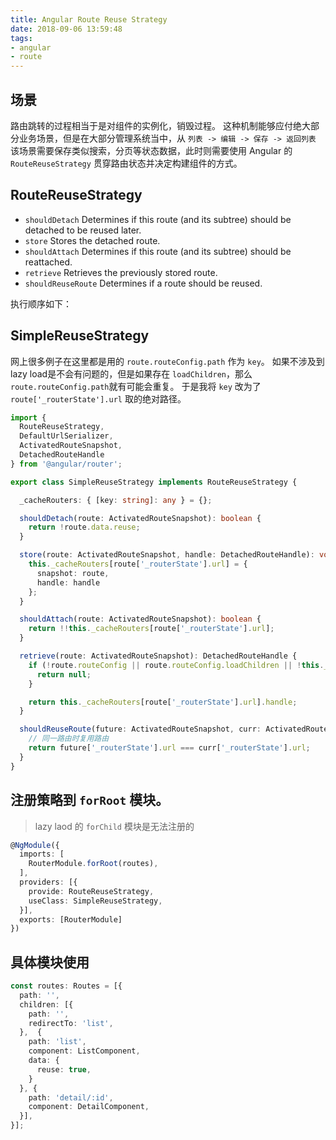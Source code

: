 ```yaml
---
title: Angular Route Reuse Strategy
date: 2018-09-06 13:59:48
tags:
- angular
- route
---
```


## 场景
路由跳转的过程相当于是对组件的实例化，销毁过程。
这种机制能够应付绝大部分业务场景，但是在大部分管理系统当中，从 `列表 -> 编辑 -> 保存 -> 返回列表` 该场景需要保存类似搜索，分页等状态数据，此时则需要使用 Angular 的 `RouteReuseStrategy` 贯穿路由状态并决定构建组件的方式。

## RouteReuseStrategy

- `shouldDetach` Determines if this route (and its subtree) should be detached to be reused later.
- `store` Stores the detached route.
- `shouldAttach` Determines if this route (and its subtree) should be reattached.
- `retrieve` Retrieves the previously stored route.
- `shouldReuseRoute` Determines if a route should be reused.

执行顺序如下：

## SimpleReuseStrategy

网上很多例子在这里都是用的 `route.routeConfig.path` 作为 `key`。
如果不涉及到lazy load是不会有问题的，但是如果存在 `loadChildren`，那么`route.routeConfig.path`就有可能会重复。
于是我将 `key` 改为了 `route['_routerState'].url` 取的绝对路径。

```ts
import {
  RouteReuseStrategy,
  DefaultUrlSerializer,
  ActivatedRouteSnapshot,
  DetachedRouteHandle
} from '@angular/router';

export class SimpleReuseStrategy implements RouteReuseStrategy {

  _cacheRouters: { [key: string]: any } = {};

  shouldDetach(route: ActivatedRouteSnapshot): boolean {
    return !route.data.reuse;
  }

  store(route: ActivatedRouteSnapshot, handle: DetachedRouteHandle): void {
    this._cacheRouters[route['_routerState'].url] = {
      snapshot: route,
      handle: handle
    };
  }

  shouldAttach(route: ActivatedRouteSnapshot): boolean {
    return !!this._cacheRouters[route['_routerState'].url];
  }

  retrieve(route: ActivatedRouteSnapshot): DetachedRouteHandle {
    if (!route.routeConfig || route.routeConfig.loadChildren || !this._cacheRouters[route['_routerState'].url]) {
      return null;
    }

    return this._cacheRouters[route['_routerState'].url].handle;
  }

  shouldReuseRoute(future: ActivatedRouteSnapshot, curr: ActivatedRouteSnapshot): boolean {
    // 同一路由时复用路由
    return future['_routerState'].url === curr['_routerState'].url;
  }
}
```

## 注册策略到 `forRoot` 模块。

> lazy laod 的 `forChild` 模块是无法注册的

```ts
@NgModule({
  imports: [
    RouterModule.forRoot(routes),
  ],
  providers: [{
    provide: RouteReuseStrategy,
    useClass: SimpleReuseStrategy,
  }],
  exports: [RouterModule]
})
```

## 具体模块使用

```ts
const routes: Routes = [{
  path: '',
  children: [{
    path: '',
    redirectTo: 'list',
  },  {
    path: 'list',
    component: ListComponent,
    data: {
      reuse: true,
    }
  }, {
    path: 'detail/:id',
    component: DetailComponent,
  }],
}];
```

